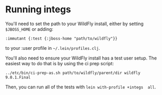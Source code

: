 # Running integs

You'll need to set the path to your WildFly install, either by setting
`$JBOSS_HOME` or adding:

    :immutant {:test {:jboss-home "path/to/wildfly"}}

to your :user profile in `~/.lein/profiles.clj`.

You'll also need to ensure your WildFly install has a test user
setup. The easiest way to do that is by using the ci prep script:

    ../etc/bin/ci-prep-as.sh path/to/wildfly/parent/dir wildfly 9.0.1.Final

Then, you can run all of the tests with `lein with-profile +integs  all`.
